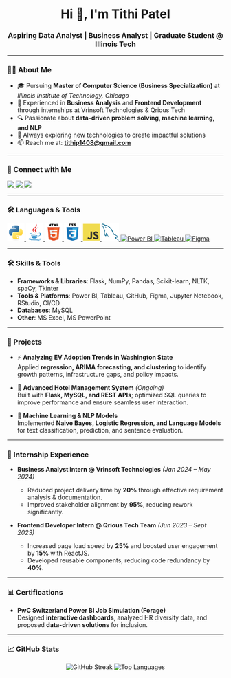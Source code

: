 <h1 align="center">Hi 👋, I'm Tithi Patel</h1>
<h3 align="center">  Aspiring Data Analyst | Business Analyst | Graduate Student @ Illinois Tech</h3>

---

### 👩‍💻 About Me
- 🎓 Pursuing **Master of Computer Science (Business Specialization)** at *Illinois Institute of Technology, Chicago*  
- 💼 Experienced in **Business Analysis** and **Frontend Development** through internships at Vrinsoft Technologies & Qrious Tech  
- 🔍 Passionate about **data-driven problem solving, machine learning, and NLP**  
- 🚀 Always exploring new technologies to create impactful solutions  
- 📫 Reach me at: **tithip1408@gmail.com**  

---

### 🔗 Connect with Me
<p align="left">
  <a href="https://www.linkedin.com/in/tithi-patel-ab4989207/" target="_blank">
    <img src="https://img.shields.io/badge/LinkedIn-blue?style=flat&logo=linkedin" />
  </a>
  <a href="mailto:tithip1408@gmail.com" target="_blank">
    <img src="https://img.shields.io/badge/Email-D14836?style=flat&logo=gmail&logoColor=white" />
  </a>
  <a href="https://my-portfolio-rho-sand-53.vercel.app)" target="_blank">
    <img src="https://img.shields.io/badge/Portfolio-ff69b4?style=flat&logo=google-chrome&logoColor=white" />
  </a>
</p>

---
### 🛠️ Languages & Tools
<p align="left"> 
  <a href="https://www.python.org" target="_blank"> 
    <img src="https://raw.githubusercontent.com/devicons/devicon/master/icons/python/python-original.svg" alt="Python" width="40" height="40"/> 
  </a>
  <a href="https://www.java.com" target="_blank"> 
    <img src="https://raw.githubusercontent.com/devicons/devicon/master/icons/java/java-original.svg" alt="Java" width="40" height="40"/> 
  </a>
  <a href="https://www.w3.org/html/" target="_blank"> 
    <img src="https://raw.githubusercontent.com/devicons/devicon/master/icons/html5/html5-original-wordmark.svg" alt="HTML5" width="40" height="40"/> 
  </a>
  <a href="https://www.w3schools.com/css/" target="_blank"> 
    <img src="https://raw.githubusercontent.com/devicons/devicon/master/icons/css3/css3-original-wordmark.svg" alt="CSS3" width="40" height="40"/> 
  </a>
  <a href="https://developer.mozilla.org/en-US/docs/Web/JavaScript" target="_blank"> 
    <img src="https://raw.githubusercontent.com/devicons/devicon/master/icons/javascript/javascript-original.svg" alt="JavaScript" width="40" height="40"/> 
  </a>
  <a href="https://www.mysql.com/" target="_blank"> 
    <img src="https://raw.githubusercontent.com/devicons/devicon/master/icons/mysql/mysql-original.svg" alt="MySQL" width="40" height="40"/> 
  </a>
  <a href="https://powerbi.microsoft.com/" target="_blank"> 
    <img src="https://img.icons8.com/color/48/000000/power-bi.png" alt="Power BI" width="40" height="40"/> 
  </a>
  <a href="https://www.tableau.com/" target="_blank"> 
    <img src="https://cdn.worldvectorlogo.com/logos/tableau-software.svg" alt="Tableau" width="40" height="40"/> 
  </a>
  <a href="https://www.figma.com/" target="_blank"> 
    <img src="https://www.vectorlogo.zone/logos/figma/figma-icon.svg" alt="Figma" width="40" height="40"/> 
  </a>
</p>

---

### 🛠️ Skills & Tools
- **Frameworks & Libraries**: Flask, NumPy, Pandas, Scikit-learn, NLTK, spaCy, Tkinter  
- **Tools & Platforms**: Power BI, Tableau, GitHub, Figma, Jupyter Notebook, RStudio, CI/CD  
- **Databases**: MySQL  
- **Other**: MS Excel, MS PowerPoint  

---

### 📂 Projects
- ⚡ **Analyzing EV Adoption Trends in Washington State**  
  Applied **regression, ARIMA forecasting, and clustering** to identify growth patterns, infrastructure gaps, and policy impacts.  

- 🏨 **Advanced Hotel Management System** *(Ongoing)*  
  Built with **Flask, MySQL, and REST APIs**; optimized SQL queries to improve performance and ensure seamless user interaction.  

- 🤖 **Machine Learning & NLP Models**  
  Implemented **Naive Bayes, Logistic Regression, and Language Models** for text classification, prediction, and sentence evaluation.  

---

### 🎯 Internship Experience
- **Business Analyst Intern @ Vrinsoft Technologies** *(Jan 2024 – May 2024)*  
  - Reduced project delivery time by **20%** through effective requirement analysis & documentation.  
  - Improved stakeholder alignment by **95%**, reducing rework significantly.  

- **Frontend Developer Intern @ Qrious Tech Team** *(Jun 2023 – Sept 2023)*  
  - Increased page load speed by **25%** and boosted user engagement by **15%** with ReactJS.  
  - Developed reusable components, reducing code redundancy by **40%**.  

---

### 📊 Certifications
- **PwC Switzerland Power BI Job Simulation (Forage)**  
  Designed **interactive dashboards**, analyzed HR diversity data, and proposed **data-driven solutions** for inclusion.  

---

### 📈 GitHub Stats
<p align="center">
<!--   <img src="https://github-readme-stats.vercel.app/api?username=Tithi1408&show_icons=true&theme=radical" alt="GitHub Stats" /> -->
  <img src="https://github-readme-streak-stats.herokuapp.com/?user=Tithi1408&theme=radical" alt="GitHub Streak" />
  <img src="https://github-readme-stats.vercel.app/api/top-langs/?username=Tithi1408&layout=compact&theme=radical" alt="Top Languages" />
</p>
